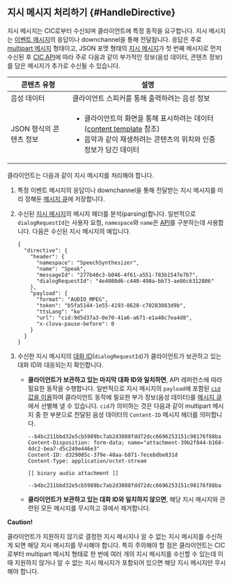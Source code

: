 ## 지시 메시지 처리하기 {#HandleDirective}
지시 메시지는 CIC로부터 수신되며 클라이언트에 특정 동작을 요구합니다. 지시 메시지는 [이벤트 메시지](#SendEvent)의 응답이나 downchannel을 통해 전달됩니다. 응답은 주로 [multipart 메시지](/CIC/References/CIC_API.md#MultipartMessage) 형태이고, JSON 포맷 형태의 [지시 메시지](/CIC/References/CIC_API.md#Directive)가 첫 번째 메시지로 먼저 수신된 후 [CIC API](/CIC/References/CIC_API.md)에 따라 주로 다음과 같이 부가적인 정보(음성 데이터, 콘텐츠 정보)를 담은 메시지가 추가로 수신될 수 있습니다.

| 콘텐츠 유형            | 설명                                             |
|---------------------|-------------------------------------------------|
| 음성 데이터            | 클라이언트 스피커를 통해 출력하려는 음성 정보                  |
| JSON 형식의 콘텐츠 정보 | <ul><li>클라이언트의 화면을 통해 표시하려는 데이터(<a href="/CIC/References/Content_Templates.md">content template</a> 참조)</li><li>음악과 같이 재생하려는 콘텐츠의 위치와 인증 정보가 담긴 데이터</li></ul> |

클라이언트는 다음과 같이 지시 메시지를 처리해야 합니다.

<ol>
  <li>특정 이벤트 메시지의 응답이나 downchannel을 통해 전달받는 지시 메시지를 미리 정해둔 <a href="#ManageMessageQ">메시지 큐</a>에 저장합니다.</li>
  <li>
    <p>수신된 <a href="/CIC/References/CIC_API.md#Directive">지시 메시지</a>의 메시지 헤더를 분석(parsing)합니다. 일반적으로 <code>dialogRequestId</code>는 사용자 요청, <code>namespace</code>와 <code>name</code>은 <a href="/CIC/References/CIC_API.md">API</a>를 구분하는데 사용합니다. 다음은 수신된 지시 메시지의 예입니다.</p>
    <pre><code>{
  "directive": {
    "header": {
      "namespace": "SpeechSynthesizer",
      "name": "Speak",
      "messageId": "277b40c3-b046-4f61-a551-783b1547e7b7",
      "dialogRequestId": "4e4080d6-c440-498a-bb73-ae86c6312806"
    },
    "payload": {
      "format": "AUDIO_MPEG",
      "token": "b5fa5144-1e55-4193-8628-c70283083d9b",
      "ttsLang": "ko"
      "url": "cid:9d5d37a3-0e70-41a6-a671-e1a40c7ea4d8",
      "x-clova-pause-before": 0
    }
  }
}
</code></pre>
  </li>
  <li>수신한 지시 메시지의 <a href="/CIC/Guides/ImplementClientFeatures/Manage_Dialogue_ID_And_Handle_Tasks.md">대화 ID</a>(<code>dialogRequestId</code>)가 클라이언트가 보관하고 있는 대화 ID와 대응되는지 확인합니다.
    <ul>
      <li>
        <p><strong>클라이언트가 보관하고 있는 마지막 대화 ID와 일치하면</strong>, API 레퍼런스에 따라 필요한 동작을 수행합니다. 일반적으로 지시 메시지의 <code>payload</code>에 포함된 <a href="/CIC/References/CICInterface/SpeechSynthesizer.md#Speak"><code>cid</code> 값을 이용</a>하여 클라이언트 동작에 필요한 부가 정보(음성 데이터)를 <a href="#ManageMessageQ">메시지 큐</a>에서 선별해 낼 수 있습니다. <code>cid</code>가 의미하는 것은 다음과 같이 multipart 메시지 중 한 부분으로 전달된 음성 데이터의 <code>Content-ID</code> 메시지 헤더를 의미합니다.</p>
        <pre><code>--b4bc211bbd32e5cb5989bc7ab2d3088fdd72dcc6696253151c98176f88ba
Content-Disposition: form-data; name="attachment-39b2f844-b168-4dc2-bea7-d5c249e446e3"
Content-ID: d329085c-379e-48aa-b871-7ecebdbe831d
Content-Type: application/octet-stream<br />
[[ binary audio attachment ]]<br />
--b4bc211bbd32e5cb5989bc7ab2d3088fdd72dcc6696253151c98176f88ba
</code></pre>
      </li>
      <li><strong>클라이언트가 보관하고 있는 대화 ID와 일치하지 않으면</strong>, 해당 지시 메시지와 관련된 모든 메시지를 무시하고 큐에서 제거합니다.</li>
    </ul>
  </li>
</ol>

<div class="danger">
  <p><strong>Caution!</strong></p>
  <p>클라이언트가 지원하지 않기로 결정한 지시 메시지나 알 수 없는 지시 메시지를 수신하게 되면 해당 지시 메시지를 무시해야 합니다. 특히 주의해야 할 점은 클라이언트는 CIC로부터 multipart 메시지 형태로 한 번에 여러 개의 지시 메시지를 수신할 수 있는데 이때 지원하지 않거나 알 수 없는 지시 메시지가 포함되어 있으면 해당 지시 메시지만 무시해야 합니다.</p>
</div>
